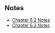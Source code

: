 ## Notes

* [Chapter 6.2 Notes](./chapter6/Chapt62.md)
* [Chapter 6.3 Notes](./chapter6/Chapt63.md)

